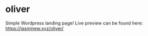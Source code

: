# oliver
Simple Wordpress landing page!
Live preview can be found here: https://jasminew.xyz/oliver/
